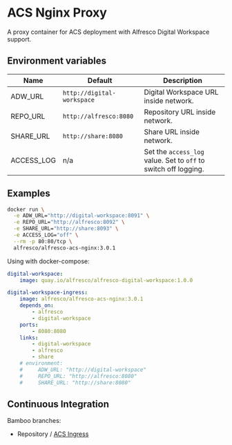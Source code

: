 # ACS Nginx Proxy

A proxy container for ACS deployment with Alfresco Digital Workspace support.

## Environment variables

| Name | Default | Description |
| --- | --- | --- |
| ADW_URL | `http://digital-workspace` | Digital Workspace URL inside network. |
| REPO_URL | `http://alfresco:8080` | Repository URL inside network. |
| SHARE_URL | `http://share:8080` | Share URL inside network. |
| ACCESS_LOG | n/a | Set the `access_log` value. Set to `off` to switch off logging. |

## Examples

```sh
docker run \
  -e ADW_URL="http://digital-workspace:8091" \
  -e REPO_URL="http://alfresco:8092" \
  -e SHARE_URL="http://share:8093" \
  -e ACCESS_LOG="off" \
  --rm -p 80:80/tcp \
  alfresco/alfresco-acs-nginx:3.0.1
```

Using with docker-compose:

```yml
digital-workspace:
    image: quay.io/alfresco/alfresco-digital-workspace:1.0.0

digital-workspace-ingress:
    image: alfresco/alfresco-acs-nginx:3.0.1
    depends_on:
        - alfresco
        - digital-workspace
    ports:
        - 8080:8080
    links:
        - digital-workspace
        - alfresco
        - share
    # environment:
    #     ADW_URL: "http://digital-workspace"
    #     REPO_URL: "http://alfresco:8080"
    #     SHARE_URL: "http://share:8080"
```

## Continuous Integration

Bamboo branches:

* Repository / [ACS Ingress](https://bamboo.alfresco.com/bamboo/browse/PLAT-ACSING)
